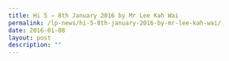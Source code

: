 ```yaml
---
title: Hi 5 – 8th January 2016 by Mr Lee Kah Wai
permalink: /lp-news/hi-5-8th-january-2016-by-mr-lee-kah-wai/
date: 2016-01-08
layout: post
description: ""
---
```

